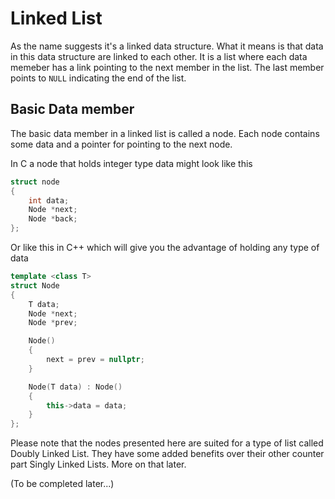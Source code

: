 # Linked List

As the name suggests it's a linked data structure. What it means is that data in this data structure are linked to each other. It is a list where each data memeber has a link pointing to the next member in the list. The last member points to `NULL` indicating the end of the list.

## Basic Data member
The basic data member in a linked list is called a node. Each node contains some data and a pointer for pointing to the next node.

In C a node that holds integer type data might look like this
```c
struct node
{
    int data;
    Node *next;
    Node *back;
};
```

Or like this in C++ which will give you the advantage of holding any type of data
```c++
template <class T>
struct Node
{
    T data;
    Node *next;
    Node *prev;

    Node()
    {
        next = prev = nullptr;
    }

    Node(T data) : Node()
    {
        this->data = data;
    }
};
```

Please note that the nodes presented here are suited for a type of list called Doubly Linked List. They have some added benefits over their other counter part Singly Linked Lists. More on that later.

(To be completed later...)